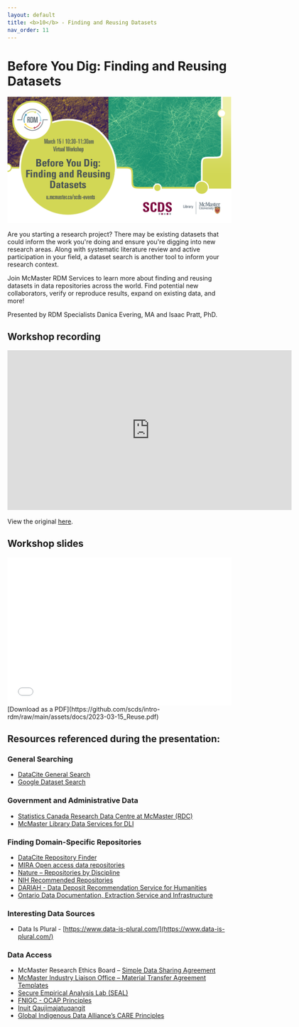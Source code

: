 ```yaml
---
layout: default
title: <b>10</b> - Finding and Reusing Datasets
nav_order: 11
---
```


# Before You Dig: Finding and Reusing Datasets

<img alt="DOI and ORCiD webinar advert graphic" style="border-width:0" src="https://github.com/scds/intro-rdm/raw/main/assets/img/reuse.png">

Are you starting a research project? There may be existing datasets that could inform the work you're doing and ensure you're digging into new research areas. Along with systematic literature review and active participation in your field, a dataset search is another tool to inform your research context.

Join McMaster RDM Services to learn more about finding and reusing datasets in data repositories across the world. Find potential new collaborators, verify or reproduce results, expand on existing data, and more!

Presented by RDM Specialists Danica Evering, MA and Isaac Pratt, PhD.

## Workshop recording

<iframe height="360" width="640" allowfullscreen frameborder=0 src="https://echo360.ca/media/a11f0c07-f563-48ea-af62-b9e644bccf57/public"></iframe>

View the original [here](https://echo360.ca/media/a11f0c07-f563-48ea-af62-b9e644bccf57/public).

## Workshop slides

<div style="position:relative;padding-top:66.25%;">
<iframe src="//docs.google.com/viewer?url=https://github.com/scds/intro-rdm/raw/main/assets/docs/2023-03-15_Reuse.pdf?dl=0&hl=en_US&embedded=true" class="gde-frame" style="position:absolute;top:0;left:0;width:100%;height:100%;border:none;" scrolling="no"></iframe>
</div>
[Download as a PDF](https://github.com/scds/intro-rdm/raw/main/assets/docs/2023-03-15_Reuse.pdf)
<br>

## Resources referenced during the presentation:

### General Searching
* [DataCite General Search](https://search.datacite.org/)
* [Google Dataset Search](https://datasetsearch.research.google.com/)

### Government and Administrative Data
* [Statistics Canada Research Data Centre at McMaster (RDC)](https://rdc.mcmaster.ca)
* [McMaster Library Data Services for DLI](https://library.mcmaster.ca/services/data-services)

### Finding Domain-Specific Repositories
* [DataCite Repository Finder](https://repositoryfinder.datacite.org)
* [MIRA Open access data repositories](https://mira.mcmaster.ca/research/open-access-data-repositories)
* [Nature – Repositories by Discipline](https://www.nature.com/sdata/policies/repositories)
* [NIH Recommended Repositories](https://sharing.nih.gov/data-management-and-sharing-policy/sharing-scientific-data/repositories-for-sharing-scientific-data)
* [DARIAH - Data Deposit Recommendation Service for Humanities](https://ddrs-dev.dariah.eu/ddrs/)
* [Ontario Data Documentation, Extraction Service and Infrastructure <odesi>](https://search1.odesi.ca/#/)

### Interesting Data Sources
* Data Is Plural - [https://www.data-is-plural.com/](https://www.data-is-plural.com/)

### Data Access
* McMaster Research Ethics Board – [Simple Data Sharing Agreement](https://macrem.mcmaster.ca/Personalisation/DownloadTemplate/1090) 
* [McMaster Industry Liaison Office – Material Transfer Agreement Templates](https://research.mcmaster.ca/industry-investors/sample-agreements-standard-terms/)
* [Secure Empirical Analysis Lab (SEAL)](https://seal.mcmaster.ca/)
* [FNIGC - OCAP Principles](https://fnigc.ca/ocap-training/)
* [Inuit Qaujimajatuqangit](https://doi.org/10.1139/as-2020-0015)
* [Global Indigenous Data Alliance’s CARE Principles](https://www.gida-global.org/care)
